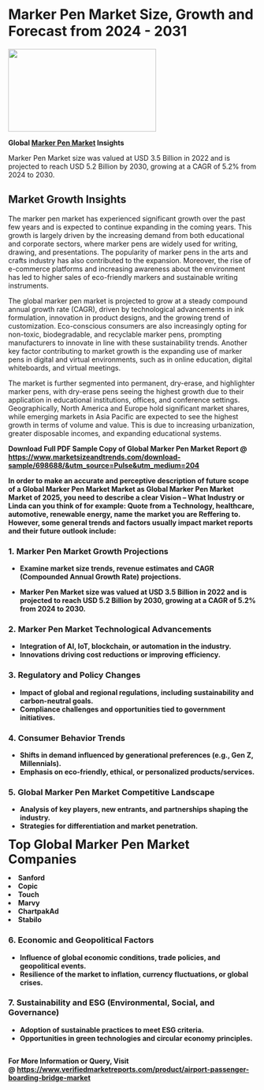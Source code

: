 <H1>Marker Pen Market Size, Growth and Forecast from 2024 - 2031</H1><img class="aligncenter size-medium wp-image-584254" src="https://thirdeyenews.in/wp-content/uploads/2024/09/Global-Market-Research-300x168.jpeg" alt="" width="300" height="168" /><p><strong>Global&nbsp;<a href="https://www.marketsizeandtrends.com/download-sample/698688/&amp;utm_source=Pulse&amp;utm_medium=204">Marker Pen Market</a> Insights</strong></p><p>Marker Pen Market size was valued at USD 3.5 Billion in 2022 and is projected to reach USD 5.2 Billion by 2030, growing at a CAGR of 5.2% from 2024 to 2030.</p><p><h2>Market Growth Insights</h2> <p>The marker pen market has experienced significant growth over the past few years and is expected to continue expanding in the coming years. This growth is largely driven by the increasing demand from both educational and corporate sectors, where marker pens are widely used for writing, drawing, and presentations. The popularity of marker pens in the arts and crafts industry has also contributed to the expansion. Moreover, the rise of e-commerce platforms and increasing awareness about the environment has led to higher sales of eco-friendly markers and sustainable writing instruments.</p> <p><strong></strong></p> <p>The global marker pen market is projected to grow at a steady compound annual growth rate (CAGR), driven by technological advancements in ink formulation, innovation in product designs, and the growing trend of customization. Eco-conscious consumers are also increasingly opting for non-toxic, biodegradable, and recyclable marker pens, prompting manufacturers to innovate in line with these sustainability trends. Another key factor contributing to market growth is the expanding use of marker pens in digital and virtual environments, such as in online education, digital whiteboards, and virtual meetings.</p> <p>The market is further segmented into permanent, dry-erase, and highlighter marker pens, with dry-erase pens seeing the highest growth due to their application in educational institutions, offices, and conference settings. Geographically, North America and Europe hold significant market shares, while emerging markets in Asia Pacific are expected to see the highest growth in terms of volume and value. This is due to increasing urbanization, greater disposable incomes, and expanding educational systems.</p> <p><strong></p><p><span class=""><strong>Download Full PDF Sample Copy of Global Marker Pen Market Report</strong> @ <a href="https://www.marketsizeandtrends.com/download-sample/698688/&amp;utm_source=Pulse&amp;utm_medium=204" target="_blank">https://www.marketsizeandtrends.com/download-sample/698688/&amp;utm_source=Pulse&amp;utm_medium=204</a></span></p><p>In order to make an accurate and perceptive description of future scope of a Global&nbsp;Marker Pen Market Market as Global&nbsp;Marker Pen Market Market of 2025, you need to describe a clear Vision &ndash; What Industry or Linda can you think of for example: Quote from a Technology, healthcare, automotive, renewable energy, name the market you are Reffering to. However, some general trends and factors usually impact market reports and their future outlook include:</p><h3>1.&nbsp;<strong>Marker Pen Market Growth Projections</strong></h3><ul><li>Examine market size trends, revenue estimates and CAGR (Compounded Annual Growth Rate) projections.</li><li><p>Marker Pen Market size was valued at USD 3.5 Billion in 2022 and is projected to reach USD 5.2 Billion by 2030, growing at a CAGR of 5.2% from 2024 to 2030.</p></li></ul><h3>2.&nbsp;<strong>Marker Pen Market Technological Advancements</strong></h3><ul><li>Integration of AI, IoT, blockchain, or automation in the industry.</li><li>Innovations driving cost reductions or improving efficiency.</li></ul><h3>3.&nbsp;<strong>Regulatory and Policy Changes</strong></h3><ul><li>Impact of global and regional regulations, including sustainability and carbon-neutral goals.</li><li>Compliance challenges and opportunities tied to government initiatives.</li></ul><h3>4.&nbsp;<strong>Consumer Behavior Trends</strong></h3><ul><li>Shifts in demand influenced by generational preferences (e.g., Gen Z, Millennials).</li><li>Emphasis on eco-friendly, ethical, or personalized products/services.</li></ul><h3>5.&nbsp;<strong>Global Marker Pen Market Competitive Landscape</strong></h3><ul><li>Analysis of key players, new entrants, and partnerships shaping the industry.</li><li>Strategies for differentiation and market penetration.</li></ul><p data-pm-slice="1 1 []"><span style="color: inherit; font-family: inherit; font-size: 25px;">Top Global Marker Pen Market Companies</span></p><div class="" data-test-id=""><p><li>Sanford</li><li> Copic</li><li> Touch</li><li> Marvy</li><li> ChartpakAd</li><li> Stabilo</li></p></div><h3>6.&nbsp;<strong>Economic and Geopolitical Factors</strong></h3><ul><li>Influence of global economic conditions, trade policies, and geopolitical events.</li><li>Resilience of the market to inflation, currency fluctuations, or global crises.</li></ul><h3>7.&nbsp;<strong>Sustainability and ESG (Environmental, Social, and Governance)</strong></h3><ul><li>Adoption of sustainable practices to meet ESG criteria.</li><li>Opportunities in green technologies and circular economy principles.</li></ul><h2><strong style="font-size: 14px;">For More Information or Query, Visit @&nbsp;</strong><a style="background-color: #ffffff; font-size: 14px;" href="https://www.marketsizeandtrends.com/report/marker-pen-market/" target="_blank">https://www.verifiedmarketreports.com/product/airport-passenger-boarding-bridge-market</a></h2>
